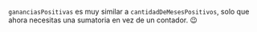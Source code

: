 `gananciasPositivas` es muy similar a `cantidadDeMesesPositivos`, solo que ahora necesitas una sumatoria en vez de un contador. :wink: